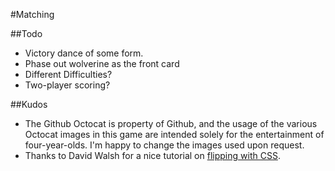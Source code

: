 #Matching

##Todo
 - Victory dance of some form.
 - Phase out wolverine as the front card
 - Different Difficulties?
 - Two-player scoring?

##Kudos
 - The Github Octocat is property of Github, and the usage of the various Octocat images in this game are intended solely for the entertainment of four-year-olds. I'm happy to change the images used upon request.
 - Thanks to David Walsh for a nice tutorial on [flipping with CSS](http://davidwalsh.name/css-flip).
